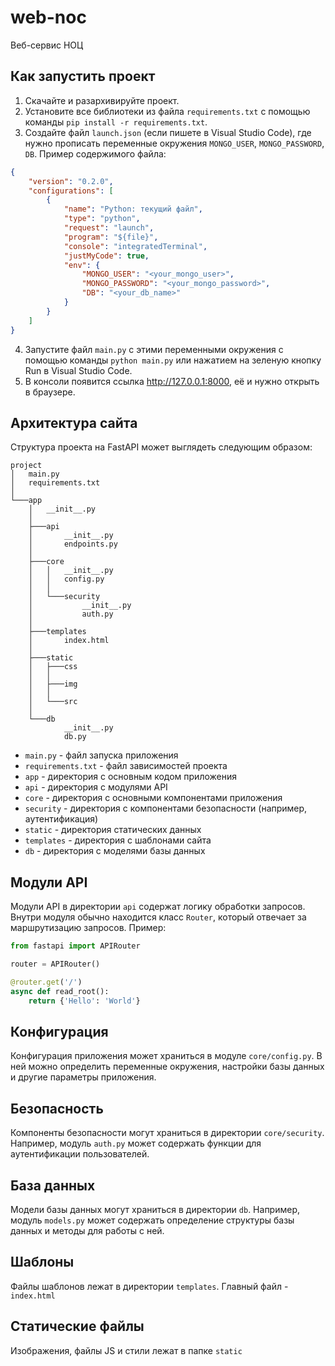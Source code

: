 # web-noc
Веб-сервис НОЦ

## Как запустить проект

1. Скачайте и разархивируйте проект.
2. Установите все библиотеки из файла `requirements.txt` с помощью команды `pip install -r requirements.txt`.
3. Создайте файл `launch.json` (если пишете в Visual Studio Code), где нужно прописать переменные окружения `MONGO_USER`, `MONGO_PASSWORD`, `DB`. Пример содержимого файла:

```json
{
    "version": "0.2.0",
    "configurations": [
        {
            "name": "Python: текущий файл",
            "type": "python",
            "request": "launch",
            "program": "${file}",
            "console": "integratedTerminal",
            "justMyCode": true,
            "env": {
                "MONGO_USER": "<your_mongo_user>",
                "MONGO_PASSWORD": "<your_mongo_password>",
                "DB": "<your_db_name>"
            }
        }
    ]
}
```

4. Запустите файл `main.py` с этими переменными окружения с помощью команды `python main.py` или нажатием на зеленую кнопку Run в Visual Studio Code.
5. В консоли появится ссылка http://127.0.0.1:8000, её и нужно открыть в браузере.


## Архитектура сайта

Структура проекта на FastAPI может выглядеть следующим образом:

```
project
│   main.py
│   requirements.txt
│
└───app
    │   __init__.py
    │
    ├───api
    │       __init__.py
    │       endpoints.py          
    │
    ├───core
    │   │   __init__.py
    │   │   config.py
    │   │
    │   └───security
    │           __init__.py
    │           auth.py
    │
    ├───templates
    │       index.html
    │ 
    ├───static
    │   ├───css
    │   │
    │   ├───img
    │   │
    │   └───src
    │
    └───db
            __init__.py
            db.py

```

- `main.py` - файл запуска приложения
- `requirements.txt` - файл зависимостей проекта
- `app` - директория с основным кодом приложения
- `api` - директория с модулями API
- `core` - директория с основными компонентами приложения
- `security` - директория с компонентами безопасности (например, аутентификация)
- `static` - директория статических данных
- `templates` - директория с шаблонами сайта
- `db` - директория с моделями базы данных

## Модули API

Модули API в директории `api` содержат логику обработки запросов. Внутри модуля обычно находится класс `Router`, который отвечает за маршрутизацию запросов. Пример:

```python
from fastapi import APIRouter

router = APIRouter()

@router.get('/')
async def read_root():
    return {'Hello': 'World'}

```

## Конфигурация

Конфигурация приложения может храниться в модуле `core/config.py`. В ней можно определить переменные окружения, настройки базы данных и другие параметры приложения.

## Безопасность

Компоненты безопасности могут храниться в директории `core/security`. Например, модуль `auth.py` может содержать функции для аутентификации пользователей.

## База данных

Модели базы данных могут храниться в директории `db`. Например, модуль `models.py` может содержать определение структуры базы данных и методы для работы с ней.

## Шаблоны

Файлы шаблонов лежат в директории `templates`. Главный файл - `index.html`

## Статические файлы

Изображения, файлы JS и стили лежат в папке `static`
